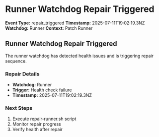 # Runner Watchdog Repair Triggered

**Event Type:** repair_triggered
**Timestamp:** 2025-07-11T19:02:19.3NZ
**Watchdog:** Runner
**Context:** Patch Runner


## Runner Watchdog Repair Triggered

The runner watchdog has detected health issues and is triggering repair sequence.

### Repair Details
- **Watchdog:** Runner
- **Trigger:** Health check failure
- **Timestamp:** 2025-07-11T19:02:19.3NZ

### Next Steps
1. Execute repair-runner.sh script
2. Monitor repair progress
3. Verify health after repair


